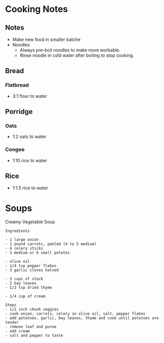 # Cooking Notes

## Notes

- Make new food in smaller batche
- Noodles
  - Always pre-boil noodles to make more workable.
  - Rinse noodle in cold water after boiling to stop cooking.

## Bread

### Flatbread

- 3:1 flour to water

## Porridge

### Oats

- 1:2 oats to water

### Congee

- 1:10 rice to water

## Rice

- 1:1.5 rice to water

# Soups

Creamy Vegetable Soup

```
Ingredients

- 1 large onion
- 1 pound carrots, peeled (4 to 5 medium)
- 4 celery sticks
- 3 medium or 6 small potatos

- olive oil
- 1/4 tsp pepper flakes
- 3 garlic cloves halved

- 3 cups of stock
- 2 bay leaves
- 1/2 tsp dried thyme

- 1/4 cup of cream

Steps
- 1/2 inch chunk veggies
- cook onion, carrots, celery in olive oil, salt, pepper flakes
- add potatoes, garlic, bay leaves, thyme and cook until potatoes are tender
- remove leaf and puree
- add cream
- salt and pepper to taste
```
